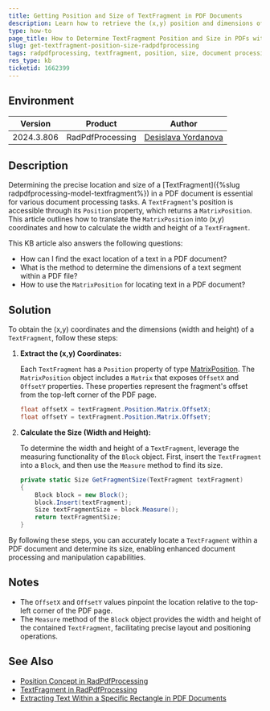 ```yaml
---
title: Getting Position and Size of TextFragment in PDF Documents
description: Learn how to retrieve the (x,y) position and dimensions of a TextFragment within a PDF document using RadPdfProcessing.
type: how-to
page_title: How to Determine TextFragment Position and Size in PDFs with RadPdfProcessing
slug: get-textfragment-position-size-radpdfprocessing
tags: radpdfprocessing, textfragment, position, size, document processing
res_type: kb
ticketid: 1662399
---
```


## Environment

| Version | Product | Author | 
| --- | --- | ---- | 
| 2024.3.806| RadPdfProcessing |[Desislava Yordanova](https://www.telerik.com/blogs/author/desislava-yordanova)| 

## Description

Determining the precise location and size of a [TextFragment]({%slug radpdfprocessing-model-textfragment%}) in a PDF document is essential for various document processing tasks. A `TextFragment`'s position is accessible through its `Position` property, which returns a `MatrixPosition`. This article outlines how to translate the `MatrixPosition` into (x,y) coordinates and how to calculate the width and height of a `TextFragment`.

This KB article also answers the following questions:
- How can I find the exact location of a text in a PDF document?
- What is the method to determine the dimensions of a text segment within a PDF file?
- How to use the `MatrixPosition` for locating text in a PDF document?

## Solution

To obtain the (x,y) coordinates and the dimensions (width and height) of a `TextFragment`, follow these steps:

1. **Extract the (x,y) Coordinates:**
   
   Each `TextFragment` has a `Position` property of type [MatrixPosition](https://docs.telerik.com/devtools/document-processing/libraries/radpdfprocessing/concepts/position#matrixposition). The `MatrixPosition` object includes a `Matrix` that exposes `OffsetX` and `OffsetY` properties. These properties represent the fragment's offset from the top-left corner of the PDF page.

   ```csharp
   float offsetX = textFragment.Position.Matrix.OffsetX;
   float offsetY = textFragment.Position.Matrix.OffsetY;
   ```

2. **Calculate the Size (Width and Height):**
   
   To determine the width and height of a `TextFragment`, leverage the measuring functionality of the `Block` object. First, insert the `TextFragment` into a `Block`, and then use the `Measure` method to find its size.

   ```csharp
   private static Size GetFragmentSize(TextFragment textFragment)
   {
       Block block = new Block();
       block.Insert(textFragment);
       Size textFragmentSize = block.Measure();
       return textFragmentSize;
   }
   ```

By following these steps, you can accurately locate a `TextFragment` within a PDF document and determine its size, enabling enhanced document processing and manipulation capabilities.

## Notes

- The `OffsetX` and `OffsetY` values pinpoint the location relative to the top-left corner of the PDF page.
- The `Measure` method of the `Block` object provides the width and height of the contained `TextFragment`, facilitating precise layout and positioning operations.

## See Also

- [Position Concept in RadPdfProcessing](https://docs.telerik.com/devtools/document-processing/libraries/radpdfprocessing/concepts/position)
- [TextFragment in RadPdfProcessing](https://docs.telerik.com/devtools/document-processing/libraries/radpdfprocessing/model/textfragment)
- [Extracting Text Within a Specific Rectangle in PDF Documents](https://docs.telerik.com/devtools/document-processing/knowledge-base/extract-text-specific-rectangle-pdf-radpdfprocessing)
